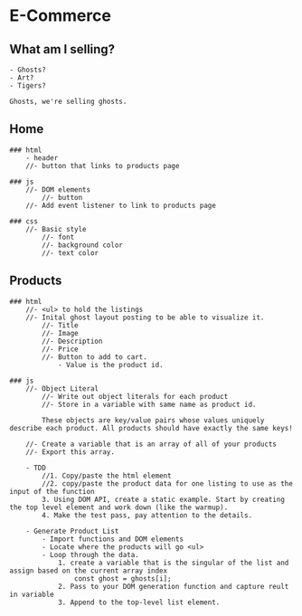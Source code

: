# E-Commerce

## What am I selling?
    - Ghosts?
    - Art?
    - Tigers?

    Ghosts, we're selling ghosts.

## Home
    ### html
        - header
        //- button that links to products page
    
    ### js
        //- DOM elements
            //- button
        //- Add event listener to link to products page

    ### css
        //- Basic style
            //- font
            //- background color
            //- text color

## Products
    ### html
        //- <ul> to hold the listings
        //- Inital ghost layout posting to be able to visualize it.
            //- Title
            //- Image
            //- Description
            //- Price
            //- Button to add to cart.
                - Value is the product id.

    ### js
        //- Object Literal
            //- Write out object literals for each product
            //- Store in a variable with same name as product id. 
            
            These objects are key/value pairs whose values uniquely describe each product. All products should have exactly the same keys!

        //- Create a variable that is an array of all of your products
        //- Export this array.

        - TDD
            //1. Copy/paste the html element
            //2. copy/paste the product data for one listing to use as the input of the function
            3. Using DOM API, create a static example. Start by creating the top level element and work down (like the warmup).
            4. Make the test pass, pay attention to the details.

        - Generate Product List
            - Import functions and DOM elements
            - Locate where the products will go <ul>
            - Loop through the data.
                1. create a variable that is the singular of the list and assign based on the current array index 
                    const ghost = ghosts[i];
                2. Pass to your DOM generation function and capture reult in variable
                3. Append to the top-level list element.